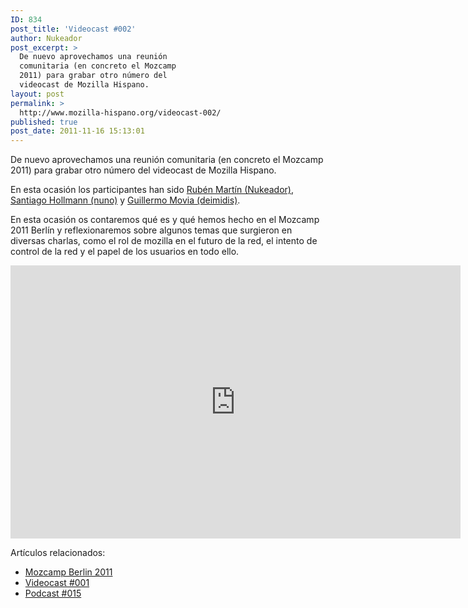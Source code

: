 ```yaml
---
ID: 834
post_title: 'Videocast #002'
author: Nukeador
post_excerpt: >
  De nuevo aprovechamos una reunión
  comunitaria (en concreto el Mozcamp
  2011) para grabar otro número del
  videocast de Mozilla Hispano.
layout: post
permalink: >
  http://www.mozilla-hispano.org/videocast-002/
published: true
post_date: 2011-11-16 15:13:01
---
```

<p>De nuevo aprovechamos una reunión comunitaria (en concreto el Mozcamp 2011) para grabar otro número del videocast de Mozilla Hispano.</p>
<p>En esta ocasión los participantes han sido <a href="http://twitter.com/nukeador">Rubén Martí­n (Nukeador)</a>, <a href="http://twitter.com/funnybit">Santiago Hollmann (nuno)</a> y <a href="http://twitter.com/deimidis">Guillermo Movia (deimidis)</a>.</p>
<p>En esta ocasión os contaremos qué es y qué hemos hecho en el Mozcamp 2011 Berlín y reflexionaremos sobre algunos temas que surgieron en diversas charlas, como el rol de mozilla en el futuro de la red, el intento de control de la red y el papel de los usuarios en todo ello.</p>
<p><iframe width="720" height="437" src="http://www.youtube-nocookie.com/embed/-W4Mu6PhN8I?hd=1" frameborder="0" allowfullscreen></iframe></p>
<p>Artículos relacionados:<ul>
<li><a href='http://www.mozilla-hispano.org/mozcamp-berlin-2011/' rel='bookmark' title='Mozcamp Berlin 2011'>Mozcamp Berlin 2011</a></li>
<li><a href='http://www.mozilla-hispano.org/videocast-001/' rel='bookmark' title='Videocast #001'>Videocast #001</a></li>
<li><a href='http://www.mozilla-hispano.org/podcast-015/' rel='bookmark' title='Podcast #015'>Podcast #015</a></li>
</ul></p>
